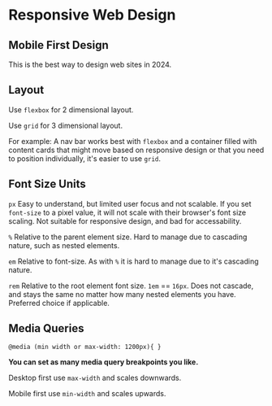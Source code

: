 # Responsive Web Design

## Mobile First Design

This is the best way to design web sites in 2024.

## Layout

Use `flexbox` for 2 dimensional layout.

Use `grid` for 3 dimensional layout.

For example: A nav bar works best with `flexbox` and a container filled with content cards that might move based on responsive design or that you need to position individually, it's easier to use `grid`.

## Font Size Units

`px` Easy to understand, but limited user focus and not scalable. If you set `font-size` to a pixel value, it will not scale with their browser's font size scaling. Not suitable for responsive design, and bad for accessability.

`%` Relative to the parent element size. Hard to manage due to cascading nature, such as nested elements.

`em` Relative to font-size. As with `%` it is hard to manage due to it's cascading nature.

`rem` Relative to the root element font size. `1em` == `16px`. Does not cascade, and stays the same no matter how many nested elements you have. Preferred choice if applicable.

## Media Queries

`@media (min width or max-width: 1200px){ }`

**You can set as many media query breakpoints you like.**

Desktop first use `max-width` and scales downwards.

Mobile first use `min-width` and scales upwards.

